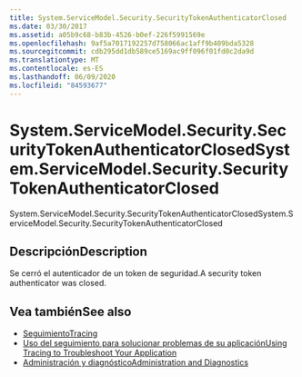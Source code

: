 ```yaml
---
title: System.ServiceModel.Security.SecurityTokenAuthenticatorClosed
ms.date: 03/30/2017
ms.assetid: a05b9c68-b83b-4526-b0ef-226f5991569e
ms.openlocfilehash: 9af5a7017192257d758066ac1aff9b409bda5328
ms.sourcegitcommit: cdb295dd1db589ce5169ac9ff096f01fd0c2da9d
ms.translationtype: MT
ms.contentlocale: es-ES
ms.lasthandoff: 06/09/2020
ms.locfileid: "84593677"
---
```

# <a name="systemservicemodelsecuritysecuritytokenauthenticatorclosed"></a><span data-ttu-id="a8e0f-102">System.ServiceModel.Security.SecurityTokenAuthenticatorClosed</span><span class="sxs-lookup"><span data-stu-id="a8e0f-102">System.ServiceModel.Security.SecurityTokenAuthenticatorClosed</span></span>
<span data-ttu-id="a8e0f-103">System.ServiceModel.Security.SecurityTokenAuthenticatorClosed</span><span class="sxs-lookup"><span data-stu-id="a8e0f-103">System.ServiceModel.Security.SecurityTokenAuthenticatorClosed</span></span>  
  
## <a name="description"></a><span data-ttu-id="a8e0f-104">Descripción</span><span class="sxs-lookup"><span data-stu-id="a8e0f-104">Description</span></span>  
 <span data-ttu-id="a8e0f-105">Se cerró el autenticador de un token de seguridad.</span><span class="sxs-lookup"><span data-stu-id="a8e0f-105">A security token authenticator was closed.</span></span>  
  
## <a name="see-also"></a><span data-ttu-id="a8e0f-106">Vea también</span><span class="sxs-lookup"><span data-stu-id="a8e0f-106">See also</span></span>

- [<span data-ttu-id="a8e0f-107">Seguimiento</span><span class="sxs-lookup"><span data-stu-id="a8e0f-107">Tracing</span></span>](index.md)
- [<span data-ttu-id="a8e0f-108">Uso del seguimiento para solucionar problemas de su aplicación</span><span class="sxs-lookup"><span data-stu-id="a8e0f-108">Using Tracing to Troubleshoot Your Application</span></span>](using-tracing-to-troubleshoot-your-application.md)
- [<span data-ttu-id="a8e0f-109">Administración y diagnóstico</span><span class="sxs-lookup"><span data-stu-id="a8e0f-109">Administration and Diagnostics</span></span>](../index.md)

